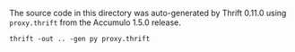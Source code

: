 The source code in this directory was auto-generated by Thrift 0.11.0 using
`proxy.thrift` from the Accumulo 1.5.0 release.

```
thrift -out .. -gen py proxy.thrift
```
